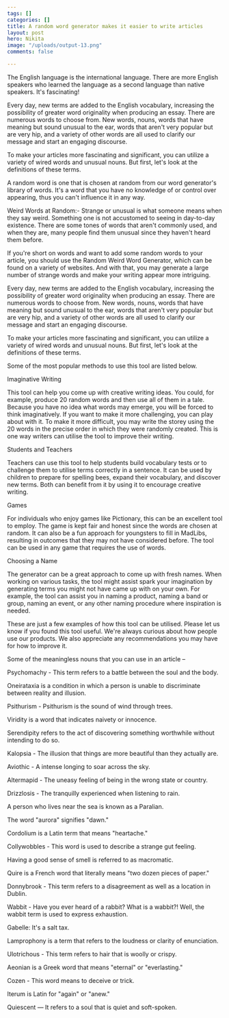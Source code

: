 ```yaml
---
tags: []
categories: []
title: A random word generator makes it easier to write articles
layout: post
hero: Nikita
image: "/uploads/output-13.png"
comments: false

---
```

The English language is the international language. There are more English speakers who learned the language as a second language than native speakers. It's fascinating!

Every day, new terms are added to the English vocabulary, increasing the possibility of greater word originality when producing an essay. There are numerous words to choose from. New words, nouns, words that have meaning but sound unusual to the ear, words that aren't very popular but are very hip, and a variety of other words are all used to clarify our message and start an engaging discourse.

To make your articles more fascinating and significant, you can utilize a variety of wired words and unusual nouns. But first, let's look at the definitions of these terms.

A random word is one that is chosen at random from our word generator's library of words. It's a word that you have no knowledge of or control over appearing, thus you can't influence it in any way.

Weird Words at Random:- Strange or unusual is what someone means when they say weird. Something one is not accustomed to seeing in day-to-day existence. There are some tones of words that aren't commonly used, and when they are, many people find them unusual since they haven't heard them before.

If you're short on words and want to add some random words to your article, you should use the Random Weird Word Generator, which can be found on a variety of websites. And with that, you may generate a large number of strange words and make your writing appear more intriguing.

Every day, new terms are added to the English vocabulary, increasing the possibility of greater word originality when producing an essay. There are numerous words to choose from. New words, nouns, words that have meaning but sound unusual to the ear, words that aren't very popular but are very hip, and a variety of other words are all used to clarify our message and start an engaging discourse.

To make your articles more fascinating and significant, you can utilize a variety of wired words and unusual nouns. But first, let's look at the definitions of these terms.

Some of the most popular methods to use this tool are listed below.

Imaginative Writing

This tool can help you come up with creative writing ideas. You could, for example, produce 20 random words and then use all of them in a tale. Because you have no idea what words may emerge, you will be forced to think imaginatively. If you want to make it more challenging, you can play about with it. To make it more difficult, you may write the storey using the 20 words in the precise order in which they were randomly created. This is one way writers can utilise the tool to improve their writing.

Students and Teachers

Teachers can use this tool to help students build vocabulary tests or to challenge them to utilise terms correctly in a sentence. It can be used by children to prepare for spelling bees, expand their vocabulary, and discover new terms. Both can benefit from it by using it to encourage creative writing.

Games

For individuals who enjoy games like Pictionary, this can be an excellent tool to employ. The game is kept fair and honest since the words are chosen at random. It can also be a fun approach for youngsters to fill in MadLibs, resulting in outcomes that they may not have considered before. The tool can be used in any game that requires the use of words.

Choosing a Name

The generator can be a great approach to come up with fresh names. When working on various tasks, the tool might assist spark your imagination by generating terms you might not have came up with on your own. For example, the tool can assist you in naming a product, naming a band or group, naming an event, or any other naming procedure where inspiration is needed.

These are just a few examples of how this tool can be utilised. Please let us know if you found this tool useful. We're always curious about how people use our products. We also appreciate any recommendations you may have for how to improve it.

Some of the meaningless nouns that you can use in an article –

Psychomachy - This term refers to a battle between the soul and the body.

Oneirataxia is a condition in which a person is unable to discriminate between reality and illusion.

Psithurism - Psithurism is the sound of wind through trees.

Viridity is a word that indicates naivety or innocence.

Serendipity refers to the act of discovering something worthwhile without intending to do so.

Kalopsia - The illusion that things are more beautiful than they actually are.

Aviothic - A intense longing to soar across the sky.

Altermapid - The uneasy feeling of being in the wrong state or country.

Drizzlosis - The tranquilly experienced when listening to rain.

A person who lives near the sea is known as a Paralian.

The word "aurora" signifies "dawn."

Cordolium is a Latin term that means "heartache."

Collywobbles - This word is used to describe a strange gut feeling.

Having a good sense of smell is referred to as macromatic.

Quire is a French word that literally means "two dozen pieces of paper."

Donnybrook - This term refers to a disagreement as well as a location in Dublin.

Wabbit - Have you ever heard of a rabbit? What is a wabbit?! Well, the wabbit term is used to express exhaustion.

Gabelle: It's a salt tax.

Lamprophony is a term that refers to the loudness or clarity of enunciation.

Ulotrichous - This term refers to hair that is woolly or crispy.

Aeonian is a Greek word that means "eternal" or "everlasting."

Cozen - This word means to deceive or trick.

Iterum is Latin for "again" or "anew."

Quiescent — It refers to a soul that is quiet and soft-spoken.